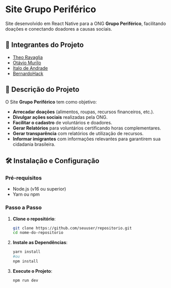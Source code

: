 # Site Grupo Periférico

Site desenvolvido em React Native para a ONG **Grupo Periférico**, facilitando doações e conectando doadores a causas sociais.

## 👥 Integrantes do Projeto
- [Theo Ravaglia](https://github.com/TheoRavaglia)
- [Otávio Murilo](https://github.com/otaviomurilo)
- [Italo de Andrade](https://github.com/italodeAndrade)
- [BernardoHack](https://github.com/Bernardo-Hack)

## 📝 Descrição do Projeto
O Site **Grupo Periférico** tem como objetivo:
- **Arrecadar doações** (alimentos, roupas, recursos financeiros, etc.).
- **Divulgar ações sociais** realizadas pela ONG.
- **Facilitar o cadastro** de voluntários e doadores.
- **Gerar Relatórios** para voluntários certificando horas complementares.
- **Gerar transparência** com relatórios de utilização de recursos.
- **Informar imigrantes** com informações relevantes para garantirem sua cidadania brasileira.

## 🛠️ Instalação e Configuração

### Pré-requisitos
- Node.js (v16 ou superior)
- Yarn ou npm

### Passo a Passo
1. **Clone o repositório**:
   ```bash
   git clone https://github.com/seuuser/repositorio.git
   cd nome-do-repositorio
   ```

2. **Instale as Dependências**:
   ```bash
   yarn install
   #ou
   npm install
   ```

3. **Execute o Projeto**:
   ```bash
   npm run dev
   ```
